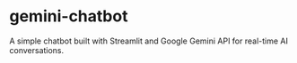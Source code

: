 # gemini-chatbot
A simple chatbot built with Streamlit and Google Gemini API for real-time AI conversations.
